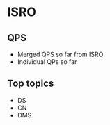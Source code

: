 # ISRO

## QPS
- Merged QPS so far from ISRO
- Individual QPs so far
 


## Top topics
- DS
- CN
- DMS
  

